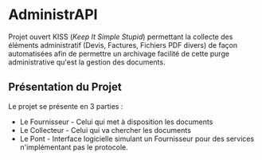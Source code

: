 # AdministrAPI

Projet ouvert KISS (*Keep It Simple Stupid*) permettant la collecte des éléments administratif (Devis, Factures, Fichiers PDF divers) de façon automatisées afin de permettre un archivage facilité de cette purge administrative qu'est la gestion des documents.

## Présentation du Projet

Le projet se présente en 3 parties :

- Le Fournisseur - Celui qui met à disposition les documents
- Le Collecteur - Celui qui va chercher les documents
- Le Pont - Interface logicielle simulant un Fournisseur pour des services n'implémentant pas le protocole.
